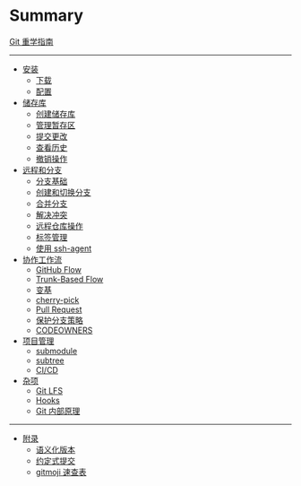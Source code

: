 # Summary

[Git 重学指南](./README.md)

---

- [安装](./安装/README.md)
  - [下载](./安装/下载.md)
  - [配置](./安装/配置.md)
- [储存库](./储存库/README.md)
  - [创建储存库](./储存库/创建储存库.md)
  - [管理暂存区](./储存库/管理暂存区.md)
  - [提交更改](./储存库/提交更改.md)
  - [查看历史](./储存库/查看历史.md)
  - [撤销操作](./储存库/撤销操作.md)
- [远程和分支](./远程和分支/README.md)
  - [分支基础](./远程和分支/分支基础.md)
  - [创建和切换分支](./远程和分支/创建和切换分支.md)
  - [合并分支](./远程和分支/合并分支.md)
  - [解决冲突]()
  - [远程仓库操作]()
  - [标签管理]()
  - [使用 ssh-agent]()
- [协作工作流]()
  - [GitHub Flow]()
  - [Trunk-Based Flow]()
  - [变基]()
  - [cherry-pick]()
  - [Pull Request]()
  - [保护分支策略]()
  - [CODEOWNERS]()
- [项目管理]()
  - [submodule]()
  - [subtree]()
  - [CI/CD]()
- [杂项]()
  - [Git LFS]()
  - [Hooks]()
  - [Git 内部原理]()

---

- [附录]()
  - [语义化版本]()
  - [约定式提交](./附录/约定式提交.md)
  - [gitmoji 速查表](./附录/gitmoji-速查表.md)
